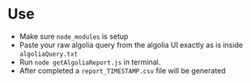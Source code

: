 # Use
* Make sure `node_modules` is setup
* Paste your raw algolia query from the algolia UI exactly as is inside `algoliaQuery.txt`
* Run `node getAlgoliaReport.js` in terminal.
* After completed a `report_TIMESTAMP.csv` file will be generated
